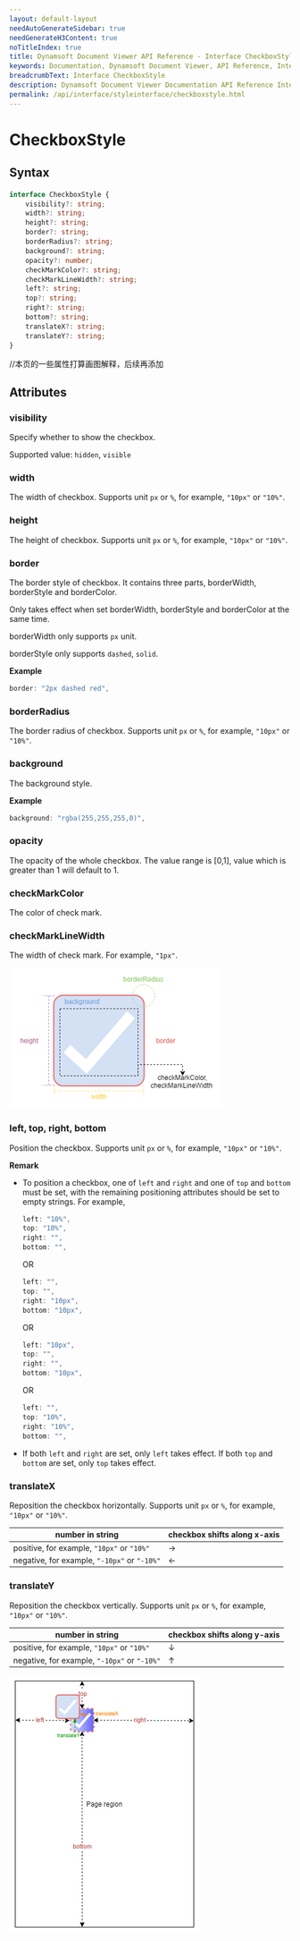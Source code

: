 ```yaml
---
layout: default-layout
needAutoGenerateSidebar: true
needGenerateH3Content: true
noTitleIndex: true
title: Dynamsoft Document Viewer API Reference - Interface CheckboxStyle
keywords: Documentation, Dynamsoft Document Viewer, API Reference, Interface CheckboxStyle
breadcrumbText: Interface CheckboxStyle
description: Dynamsoft Document Viewer Documentation API Reference Interface CheckboxStyle Page
permalink: /api/interface/styleinterface/checkboxstyle.html
---
```


# CheckboxStyle

## Syntax

```typescript
interface CheckboxStyle {
	visibility?: string; 
	width?: string; 
	height?: string; 
	border?: string; 
	borderRadius?: string; 
	background?: string;
	opacity?: number;
	checkMarkColor?: string;
	checkMarkLineWidth?: string; 
	left?: string; 
	top?: string; 
	right?: string; 
	bottom?: string; 
	translateX?: string; 
	translateY?: string; 
}
```

//本页的一些属性打算画图解释，后续再添加

## Attributes

### visibility

Specify whether to show the checkbox. 

Supported value: `hidden`, `visible`

### width

The width of checkbox. Supports unit `px` or `%`, for example, `"10px"` or `"10%"`.

### height

The height of checkbox. Supports unit `px` or `%`, for example, `"10px"` or `"10%"`.

### border

The border style of checkbox. It contains three parts, borderWidth, borderStyle and borderColor.

Only takes effect when set borderWidth, borderStyle and borderColor at the same time.

borderWidth only supports `px` unit.

borderStyle only supports `dashed`, `solid`.

**Example**

```typescript
border: "2px dashed red", 
```

### borderRadius

The border radius of checkbox. Supports unit `px` or `%`, for example, `"10px"` or `"10%"`.

### background

The background style.

**Example**

```typescript
background: "rgba(255,255,255,0)", 
```

### opacity

The opacity of the whole checkbox. The value range is [0,1], value which is greater than 1 will default to 1.

### checkMarkColor

The color of check mark.

### checkMarkLineWidth

The width of check mark. For example, `"1px"`.

![Checkbox](/assets/imgs/checkbox.png)

### left, top, right, bottom

Position the checkbox. Supports unit `px` or `%`, for example, `"10px"` or `"10%"`.

**Remark**

- To position a checkbox, one of `left` and `right` and one of `top` and `bottom` must be set, with the remaining positioning attributes should be set to empty strings. For example, 
	```typescript
	left: "10%",
	top: "10%",
	right: "",
	bottom: "",
	```
	OR
	```typescript
	left: "",
	top: "",
	right: "10px",
	bottom: "10px",
	```
	OR
	```typescript
	left: "10px",
	top: "",
	right: "",
	bottom: "10px",
	```
	OR
	```typescript
	left: "",
	top: "10%",
	right: "10%",
	bottom: "",
	```
- If both `left` and `right` are set, only `left` takes effect. If both `top` and `bottom` are set, only `top` takes effect.

### translateX

Reposition the checkbox horizontally. Supports unit `px` or `%`, for example, `"10px"` or `"10%"`.

| number in string                             | checkbox shifts along x-axis    |
| -------------------------------------------- | ------------------------------- |
| positive, for example, `"10px"` or `"10%"`   | →                               |
| negative, for example, `"-10px"` or `"-10%"` | ←                               |

### translateY

Reposition the checkbox vertically. Supports unit `px` or `%`, for example, `"10px"` or `"10%"`.

| number in string                             | checkbox shifts along y-axis    |
| -------------------------------------------- | ------------------------------- |
| positive, for example, `"10px"` or `"10%"`   | ↓                               |
| negative, for example, `"-10px"` or `"-10%"` | ↑                               |

![Position Checkbox](/assets/imgs/positioncheckbox.png)